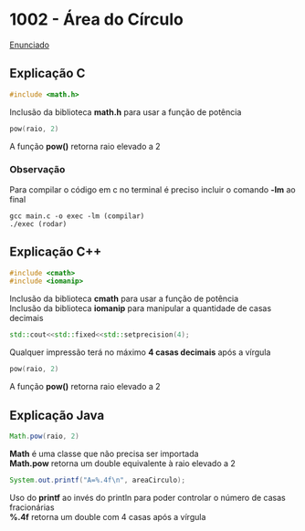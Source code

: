 # 1002 - Área do Círculo
[Enunciado](https://www.beecrowd.com.br/repository/UOJ_1002.html)
## Explicação C
```c
#include <math.h>
```
Inclusão da biblioteca **math.h** para usar a função de potência
```c
pow(raio, 2)
```
A função **pow()** retorna raio elevado a 2
### Observação
Para compilar o código em c no terminal é preciso incluir o comando **-lm** ao final
```
gcc main.c -o exec -lm (compilar)
./exec (rodar)
```

## Explicação C++
```cpp
#include <cmath>
#include <iomanip>
```
Inclusão da biblioteca **cmath** para usar a função de potência  
Inclusão da biblioteca **iomanip** para manipular a quantidade de casas decimais
```cpp
std::cout<<std::fixed<<std::setprecision(4);
```
Qualquer impressão terá no máximo **4 casas decimais** após a vírgula
```cpp
pow(raio, 2)
```
A função **pow()** retorna raio elevado a 2

## Explicação Java
```java
Math.pow(raio, 2)
```
**Math** é uma classe que não precisa ser importada  
**Math.pow** retorna um double equivalente à raio elevado a 2
```java
System.out.printf("A=%.4f\n", areaCirculo);
```
Uso do **printf** ao invés do println para poder controlar o número de casas fracionárias  
**%.4f** retorna um double com 4 casas após a vírgula